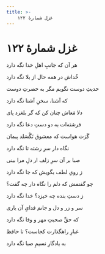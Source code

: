```yaml
---
title: >-
    غزل شمارهٔ ۱۲۲
---
```

# غزل شمارهٔ ۱۲۲

<div class="b" id="bn1"><div class="m1"><p>هر آن که جانبِ اهلِ خدا نگه دارد</p></div>
<div class="m2"><p>خُداش در همه حال از بلا نگه دارد</p></div></div>
<div class="b" id="bn2"><div class="m1"><p>حدیثِ دوست نگویم مگر به حضرتِ دوست</p></div>
<div class="m2"><p>که آشنا، سخنِ آشنا نگه دارد</p></div></div>
<div class="b" id="bn3"><div class="m1"><p>دلا مَعاش چنان کن که گر بلغزد پای</p></div>
<div class="m2"><p>فرشته‌ات به دو دستِ دعا نگه دارد</p></div></div>
<div class="b" id="bn4"><div class="m1"><p>گَرَت هواست که معشوق نَگْسَلد پیمان</p></div>
<div class="m2"><p>نگاه دار سرِ رشته تا نگه دارد</p></div></div>
<div class="b" id="bn5"><div class="m1"><p>صبا بر آن سرِ زلف ار دلِ مرا بینی</p></div>
<div class="m2"><p>ز رویِ لطف بگویش که جا نگه دارد</p></div></div>
<div class="b" id="bn6"><div class="m1"><p>چو گفتمش که دلم را نگاه دار چه گفت؟</p></div>
<div class="m2"><p>ز دستِ بنده چه خیزد؟ خدا نگه دارد</p></div></div>
<div class="b" id="bn7"><div class="m1"><p>سر و زر و دل و جانم فدایِ آن یاری</p></div>
<div class="m2"><p>که حقِّ صحبتِ مهر و وفا نگه دارد</p></div></div>
<div class="b" id="bn8"><div class="m1"><p>غبارِ راهگذارت کجاست؟ تا حافظ</p></div>
<div class="m2"><p>به یادگارِ نسیمِ صبا نگه دارد</p></div></div>
